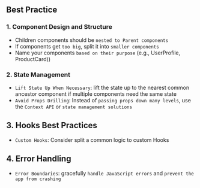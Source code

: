 ## Best Practice

### 1. Component Design and Structure

- Children components should be `nested to Parent components`
- If components get `too big`, split it into `smaller components`
- Name your components `based on their purpose` (e.g., UserProfile, ProductCard))

### 2. State Management

- `Lift State Up When Necessary`: lift the state up to the nearest common ancestor component if multiple components need the same state
- `Avoid Props Drilling`: Instead of `passing props down many levels`, use the `Context API` or `state management solutions`

## 3. Hooks Best Practices

- `Custom Hooks`: Consider split a common logic to custom Hooks

## 4. Error Handling

- `Error Boundaries`: gracefully `handle JavaScript errors` and `prevent the app from crashing`
